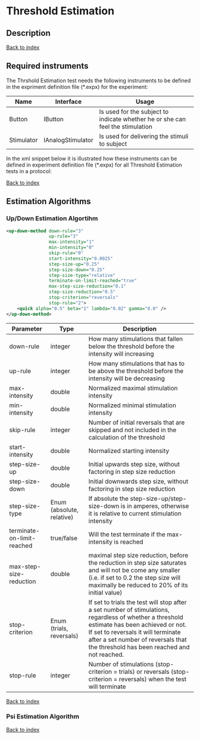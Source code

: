 # Threshold Estimation

## Description

[Back to index](index.html)

## Required instruments

The Thrshold Estimation test needs the following instruments to be defined in the expriment definition file (*.expx) for the experiment:

| Name      |  Interface        | Usage |
|-----------|-------------------|-------|
|Button     | IButton           |Is used for the subject to indicate whether he or she can feel the stimulation|
|Stimulator | IAnalogStimulator |Is used for delivering the stimuli to subject|

In the xml snippet below it is illustrated how these instruments can be defined in experiment definition file (*.expx) for all Threshold Estimation tests in a protocol:

[Back to index](index.html)

## Estimation Algorithms

### Up/Down Estimation Algortihm

```xml
<up-down-method down-rule="3"
                up-rule="3"
                max-intensity="1"
                min-intensity="0"
                skip-rule="0"
                start-intensity="0.0025"
                step-size-up="0.25"
                step-size-down="0.25"
                step-size-type="relative"
                terminate-on-limit-reached="true"
                max-step-size-reduction="0.1"
                step-size-reduction="0.5"
                stop-criterion="reversals"
                stop-rule="2">
    <quick alpha="0.5" beta="1" lambda="0.02" gamma="0.0" />
</up-down-method>
```

|Parameter|Type|Description|
|----------------|----|-----------|
| down-rule      | integer | How many stimulations that fallen below the threshold before the intensity will  increasing |
| up-rule        | integer | How many stimulations that has to be above the threshold before the intensity will be decreasing |
| max-intensity  | double   | Normalized maximal stimulation intensity |
| min-intensity  | double | Normalized minimal stimulation intensity |
| skip-rule      | integer | Number of initial reversals that are skipped and not included in the calculation of the threshold |
| start-intensity | double | Normalized starting intensity |
| step-size-up    | double | Initial upwards step size, without factoring in step size reduction |
| step-size-down  | double | Initial downwards step size, without factoring in step size reduction |
| step-size-type | Enum (absolute, relative) | If absolute the step-size-up/step-size-down is in amperes, otherwise it is relative to current stimulation intensity |
| terminate-on-limit-reached | true/false | Will the test terminate if the max-intensity is reached |
| max-step-size-reduction | double | maximal step size reduction, before the reduction in step size saturates and will not be come any smaller (i.e. if set to 0.2 the step size will maximally be reduced to 20% of its initial value) |
| stop-criterion | Enum (trials, reversals) | If set to trials the test will stop after a set number of stimulations, regardless of whether a threshold estimate has been achieved or not. If set to reversals it will terminate after a set number of reversals that the threshold has been reached and not reached. |
| stop-rule | integer | Number of stimulations (stop-criterion = trials) or reversals (stop-criterion = reversals) when the test will terminate |

[Back to index](index.html)

### Psi Estimation Algorithm

[Back to index](index.html)
